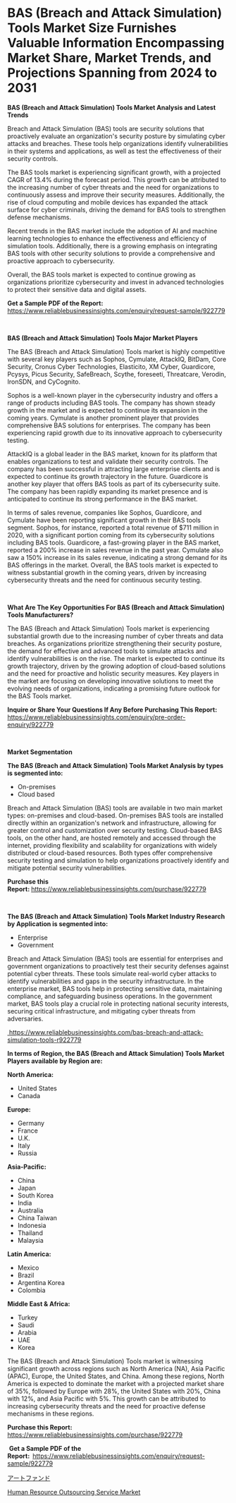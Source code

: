 <p><h1>BAS (Breach and Attack Simulation) Tools Market Size Furnishes Valuable Information Encompassing Market Share, Market Trends, and Projections Spanning from 2024 to 2031</h1></p><p><strong>BAS (Breach and Attack Simulation) Tools Market Analysis and Latest Trends</strong></p>
<p><p>Breach and Attack Simulation (BAS) tools are security solutions that proactively evaluate an organization's security posture by simulating cyber attacks and breaches. These tools help organizations identify vulnerabilities in their systems and applications, as well as test the effectiveness of their security controls.</p><p>The BAS tools market is experiencing significant growth, with a projected CAGR of 13.4% during the forecast period. This growth can be attributed to the increasing number of cyber threats and the need for organizations to continuously assess and improve their security measures. Additionally, the rise of cloud computing and mobile devices has expanded the attack surface for cyber criminals, driving the demand for BAS tools to strengthen defense mechanisms.</p><p>Recent trends in the BAS market include the adoption of AI and machine learning technologies to enhance the effectiveness and efficiency of simulation tools. Additionally, there is a growing emphasis on integrating BAS tools with other security solutions to provide a comprehensive and proactive approach to cybersecurity.</p><p>Overall, the BAS tools market is expected to continue growing as organizations prioritize cybersecurity and invest in advanced technologies to protect their sensitive data and digital assets.</p></p>
<p><strong>Get a Sample PDF of the Report:&nbsp;</strong> <a href="https://www.reliablebusinessinsights.com/enquiry/request-sample/922779">https://www.reliablebusinessinsights.com/enquiry/request-sample/922779</a></p>
<p>&nbsp;</p>
<p><strong>BAS (Breach and Attack Simulation) Tools Major Market Players</strong></p>
<p><p>The BAS (Breach and Attack Simulation) Tools market is highly competitive with several key players such as Sophos, Cymulate, AttackIQ, BitDam, Core Security, Cronus Cyber Technologies, Elasticito, XM Cyber, Guardicore, Pcysys, Picus Security, SafeBreach, Scythe, foreseeti, Threatcare, Verodin, IronSDN, and CyCognito. </p><p>Sophos is a well-known player in the cybersecurity industry and offers a range of products including BAS tools. The company has shown steady growth in the market and is expected to continue its expansion in the coming years. Cymulate is another prominent player that provides comprehensive BAS solutions for enterprises. The company has been experiencing rapid growth due to its innovative approach to cybersecurity testing.</p><p>AttackIQ is a global leader in the BAS market, known for its platform that enables organizations to test and validate their security controls. The company has been successful in attracting large enterprise clients and is expected to continue its growth trajectory in the future. Guardicore is another key player that offers BAS tools as part of its cybersecurity suite. The company has been rapidly expanding its market presence and is anticipated to continue its strong performance in the BAS market.</p><p>In terms of sales revenue, companies like Sophos, Guardicore, and Cymulate have been reporting significant growth in their BAS tools segment. Sophos, for instance, reported a total revenue of $711 million in 2020, with a significant portion coming from its cybersecurity solutions including BAS tools. Guardicore, a fast-growing player in the BAS market, reported a 200% increase in sales revenue in the past year. Cymulate also saw a 150% increase in its sales revenue, indicating a strong demand for its BAS offerings in the market. Overall, the BAS tools market is expected to witness substantial growth in the coming years, driven by increasing cybersecurity threats and the need for continuous security testing.</p></p>
<p>&nbsp;</p>
<p><strong>What Are The Key Opportunities For BAS (Breach and Attack Simulation) Tools Manufacturers?</strong></p>
<p><p>The BAS (Breach and Attack Simulation) Tools market is experiencing substantial growth due to the increasing number of cyber threats and data breaches. As organizations prioritize strengthening their security posture, the demand for effective and advanced tools to simulate attacks and identify vulnerabilities is on the rise. The market is expected to continue its growth trajectory, driven by the growing adoption of cloud-based solutions and the need for proactive and holistic security measures. Key players in the market are focusing on developing innovative solutions to meet the evolving needs of organizations, indicating a promising future outlook for the BAS Tools market.</p></p>
<p><strong>Inquire or Share Your Questions If Any Before Purchasing This Report:</strong> <a href="https://www.reliablebusinessinsights.com/enquiry/pre-order-enquiry/922779">https://www.reliablebusinessinsights.com/enquiry/pre-order-enquiry/922779</a></p>
<p>&nbsp;</p>
<p><strong>Market Segmentation</strong></p>
<p><strong>The BAS (Breach and Attack Simulation) Tools Market Analysis by types is segmented into:</strong></p>
<p><ul><li>On-premises</li><li>Cloud based</li></ul></p>
<p><p>Breach and Attack Simulation (BAS) tools are available in two main market types: on-premises and cloud-based. On-premises BAS tools are installed directly within an organization's network and infrastructure, allowing for greater control and customization over security testing. Cloud-based BAS tools, on the other hand, are hosted remotely and accessed through the internet, providing flexibility and scalability for organizations with widely distributed or cloud-based resources. Both types offer comprehensive security testing and simulation to help organizations proactively identify and mitigate potential security vulnerabilities.</p></p>
<p><strong>Purchase this Report:&nbsp;</strong><a href="https://www.reliablebusinessinsights.com/purchase/922779">https://www.reliablebusinessinsights.com/purchase/922779</a></p>
<p>&nbsp;</p>
<p><strong>The BAS (Breach and Attack Simulation) Tools Market Industry Research by Application is segmented into:</strong></p>
<p><ul><li>Enterprise</li><li>Government</li></ul></p>
<p><p>Breach and Attack Simulation (BAS) tools are essential for enterprises and government organizations to proactively test their security defenses against potential cyber threats. These tools simulate real-world cyber attacks to identify vulnerabilities and gaps in the security infrastructure. In the enterprise market, BAS tools help in protecting sensitive data, maintaining compliance, and safeguarding business operations. In the government market, BAS tools play a crucial role in protecting national security interests, securing critical infrastructure, and mitigating cyber threats from adversaries.</p></p>
<p><a href="https://www.reliablebusinessinsights.com/bas-breach-and-attack-simulation-tools-r922779">&nbsp;https://www.reliablebusinessinsights.com/bas-breach-and-attack-simulation-tools-r922779</a></p>
<p><strong>In terms of Region, the BAS (Breach and Attack Simulation) Tools Market Players available by Region are:</strong></p>
<p>
    <p> <strong> North America: </strong>
        <ul>
            <li>United States</li>
            <li>Canada</li>
        </ul>
        </p> 
    <p> <strong> Europe: </strong>
        <ul>
            <li>Germany</li>
            <li>France</li>
            <li>U.K.</li>
            <li>Italy</li>
            <li>Russia</li>
        </ul>
        </p> 
    <p> <strong> Asia-Pacific: </strong>
        <ul>
            <li>China</li>
            <li>Japan</li>
            <li>South Korea</li>
            <li>India</li>
            <li>Australia</li>
            <li>China Taiwan</li>
            <li>Indonesia</li>
            <li>Thailand</li>
            <li>Malaysia</li>
        </ul>
        </p> 
    <p> <strong> Latin America: </strong>
        <ul>
            <li>Mexico</li>
            <li>Brazil</li>
            <li>Argentina Korea</li>
            <li>Colombia</li>
        </ul>
        </p> 
    <p> <strong> Middle East & Africa: </strong>
        <ul>
            <li>Turkey</li>
            <li>Saudi</li>
            <li>Arabia</li>
            <li>UAE</li>
            <li>Korea</li>
        </ul>
    </p>
    </p>
<p><p>The BAS (Breach and Attack Simulation) Tools market is witnessing significant growth across regions such as North America (NA), Asia Pacific (APAC), Europe, the United States, and China. Among these regions, North America is expected to dominate the market with a projected market share of 35%, followed by Europe with 28%, the United States with 20%, China with 12%, and Asia Pacific with 5%. This growth can be attributed to increasing cybersecurity threats and the need for proactive defense mechanisms in these regions.</p></p>
<p><strong>Purchase this Report: </strong><a href="https://www.reliablebusinessinsights.com/purchase/922779">https://www.reliablebusinessinsights.com/purchase/922779</a></p>
<p>&nbsp;<strong>Get a Sample PDF of the Report:&nbsp;&nbsp;</strong><a href="https://www.reliablebusinessinsights.com/enquiry/request-sample/922779">https://www.reliablebusinessinsights.com/enquiry/request-sample/922779</a></p>
<p><strong></strong></p>
<p><p><a href="https://github.com/mohamedbakry57/Market-Research-Report-List-5/blob/main/176409623523.md">アートファンド</a></p><p><a href="https://github.com/dylanObrien626/Market-Research-Report-List-1/blob/main/human-resource-outsourcing-service-market.md">Human Resource Outsourcing Service Market</a></p></p>